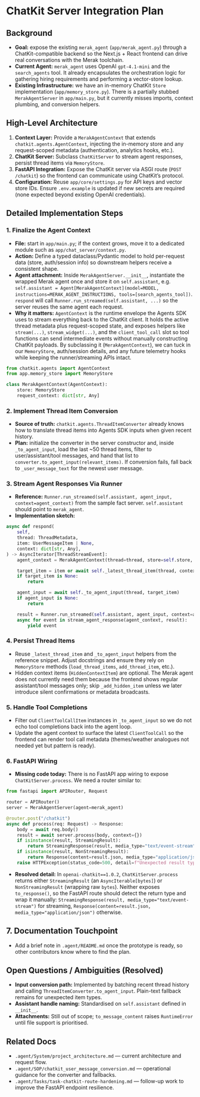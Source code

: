 # ChatKit Server Integration Plan

## Background
- **Goal:** expose the existing `merak_agent` (`app/merak_agent.py`) through a ChatKit-compatible backend so the Next.js + React frontend can drive real conversations with the Merak toolchain.
- **Current Agent:** `merak_agent` uses OpenAI `gpt-4.1-mini` and the `search_agents` tool. It already encapsulates the orchestration logic for gathering hiring requirements and performing a vector-store lookup.
- **Existing Infrastructure:** we have an in-memory ChatKit `Store` implementation (`app/memory_store.py`). There is a partially stubbed `MerakAgentServer` in `app/main.py`, but it currently misses imports, context plumbing, and conversion helpers.

## High-Level Architecture
1. **Context Layer:** Provide a `MerakAgentContext` that extends `chatkit.agents.AgentContext`, injecting the in-memory store and any request-scoped metadata (authentication, analytics hooks, etc.).
2. **ChatKit Server:** Subclass `ChatKitServer` to stream agent responses, persist thread items via `MemoryStore`.
3. **FastAPI Integration:** Expose the ChatKit server via ASGI route (`POST /chatkit`) so the frontend can communicate using ChatKit’s protocol.
4. **Configuration:** Reuse `app/core/settings.py` for API keys and vector store IDs. Ensure `.env.example` is updated if new secrets are required (none expected beyond existing OpenAI credentials).

## Detailed Implementation Steps

### 1. Finalize the Agent Context
- **File:** start in `app/main.py`; if the context grows, move it to a dedicated module such as `app/chat_server/context.py`.
- **Action:** Define a typed dataclass/Pydantic model to hold per-request data (store, auth/session info) so downstream helpers receive a consistent shape.
- **Agent attachment:** Inside `MerakAgentServer.__init__`, instantiate the wrapped Merak agent once and store it on `self.assistant`, e.g. `self.assistant = Agent[MerakAgentContext](model=MODEL, instructions=MERAK_AGENT_INSTRUCTIONS, tools=[search_agents_tool])`. `respond` will call `Runner.run_streamed(self.assistant, ...)` so the server reuses the same agent each request.
- **Why it matters:** `AgentContext` is the runtime envelope the Agents SDK uses to stream everything back to the ChatKit client. It holds the active thread metadata plus request-scoped state, and exposes helpers like `stream(...)`, `stream_widget(...)`, and the `client_tool_call` slot so tool functions can send intermediate events without manually constructing ChatKit payloads. By subclassing it (`MerakAgentContext`), we can tuck in our `MemoryStore`, auth/session details, and any future telemetry hooks while keeping the runner/streaming APIs intact.

```python
from chatkit.agents import AgentContext
from app.memory_store import MemoryStore

class MerakAgentContext(AgentContext):
    store: MemoryStore
    request_context: dict[str, Any]
```

### 2. Implement Thread Item Conversion
- **Source of truth:** `chatkit.agents.ThreadItemConverter` already knows how to translate thread items into Agents SDK inputs when given recent history.
- **Plan:** initialize the converter in the server constructor and, inside `_to_agent_input`, load the last ~50 thread items, filter to user/assistant/tool messages, and hand that list to `converter.to_agent_input(relevant_items)`. If conversion fails, fall back to `_user_message_text` for the newest user message.

### 3. Stream Agent Responses Via Runner
- **Reference:** `Runner.run_streamed(self.assistant, agent_input, context=agent_context)` from the sample fact server. `self.assistant` should point to `merak_agent`.
- **Implementation sketch:**

```python
async def respond(
    self,
    thread: ThreadMetadata,
    item: UserMessageItem | None,
    context: dict[str, Any],
) -> AsyncIterator[ThreadStreamEvent]:
    agent_context = MerakAgentContext(thread=thread, store=self.store, request_context=context)

    target_item = item or await self._latest_thread_item(thread, context)
    if target_item is None:
        return

    agent_input = await self._to_agent_input(thread, target_item)
    if agent_input is None:
        return

    result = Runner.run_streamed(self.assistant, agent_input, context=agent_context)
    async for event in stream_agent_response(agent_context, result):
        yield event
```

### 4. Persist Thread Items
- Reuse `_latest_thread_item` and `_to_agent_input` helpers from the reference snippet. Adjust docstrings and ensure they rely on `MemoryStore` methods (`load_thread_items`, `add_thread_item`, etc.).
- Hidden context items (`HiddenContextItem`) are optional. The Merak agent does not currently need them because the frontend shows regular assistant/tool messages only; skip `_add_hidden_item` unless we later introduce silent confirmations or metadata broadcasts.

### 5. Handle Tool Completions
- Filter out `ClientToolCallItem` instances in `_to_agent_input` so we do not echo tool completions back into the agent loop.
- Update the agent context to surface the latest `ClientToolCall` so the frontend can render tool call metadata (themes/weather analogues not needed yet but pattern is ready).

### 6. FastAPI Wiring
- **Missing code today:** There is no FastAPI app wiring to expose `ChatKitServer.process`. We need a router similar to:

```python
from fastapi import APIRouter, Request

router = APIRouter()
server = MerakAgentServer(agent=merak_agent)

@router.post("/chatkit")
async def process(req: Request) -> Response:
    body = await req.body()
    result = await server.process(body, context={})
    if isinstance(result, StreamingResult):
        return StreamingResponse(result, media_type="text/event-stream")
    if isinstance(result, NonStreamingResult):
        return Response(content=result.json, media_type="application/json")
    raise HTTPException(status_code=500, detail=f"Unexpected result type: {type(result).__name__}")
```

- **Resolved detail:** In `openai-chatkit==1.0.2`, `ChatKitServer.process` returns either `StreamingResult` (an `AsyncIterable[bytes]`) or `NonStreamingResult` (wrapping raw `bytes`). Neither exposes `to_response()`, so the FastAPI route should detect the return type and wrap it manually: `StreamingResponse(result, media_type="text/event-stream")` for streaming, `Response(content=result.json, media_type="application/json")` otherwise.

## 7. Documentation Touchpoint
- Add a brief note in `.agent/README.md` once the prototype is ready, so other contributors know where to find the plan.

## Open Questions / Ambiguities (Resolved)
- **Input conversion path:** Implemented by batching recent thread history and calling `ThreadItemConverter.to_agent_input`. Plain-text fallback remains for unexpected item types.
- **Assistant handle naming:** Standardised on `self.assistant` defined in `__init__`.
- **Attachments:** Still out of scope; `to_message_content` raises `RuntimeError` until file support is prioritised.

## Related Docs
- `.agent/System/project_architecture.md` — current architecture and request flow.
- `.agent/SOP/chatkit_user_message_conversion.md` — operational guidance for the converter and fallbacks.
- `.agent/Tasks/task-chatkit-route-hardening.md` — follow-up work to improve the FastAPI endpoint resilience.
